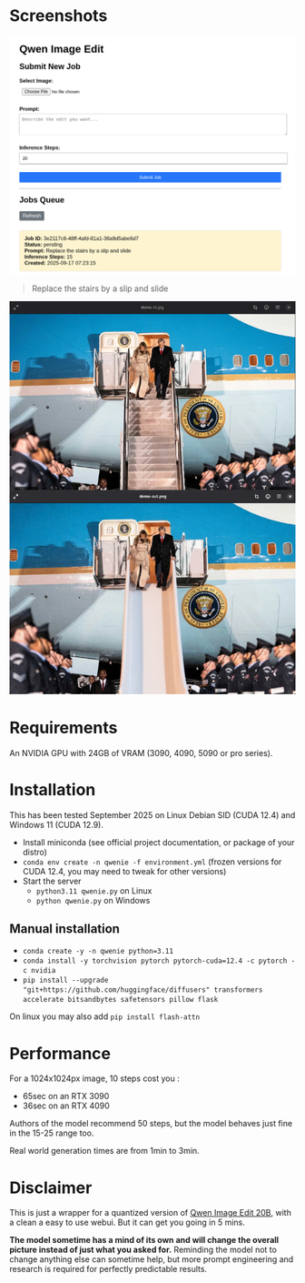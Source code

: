 # Screenshots

![Screenshot](./doc/screenshot.png)

> Replace the stairs by a slip and slide

![Demo](doc/demo.png)

# Requirements

An NVIDIA GPU with 24GB of VRAM (3090, 4090, 5090 or pro series). 

# Installation

This has been tested September 2025 on Linux Debian SID (CUDA 12.4) and Windows 11 (CUDA 12.9).

- Install miniconda (see official project documentation, or package of your distro)
- `conda env create -n qwenie -f environment.yml` (frozen versions for CUDA 12.4, you may need to tweak for other versions)
- Start the server
	- `python3.11 qwenie.py` on Linux 
	- `python qwenie.py` on Windows

## Manual installation

- `conda create -y -n qwenie python=3.11`
- `conda install -y torchvision pytorch pytorch-cuda=12.4 -c pytorch -c nvidia`
- `pip install --upgrade "git+https://github.com/huggingface/diffusers" transformers accelerate bitsandbytes safetensors pillow flask`

On linux you may also add `pip install flash-attn`

# Performance 

For a 1024x1024px image, 10 steps cost you : 
- 65sec on an RTX 3090
- 36sec on an RTX 4090

Authors of the model recommend 50 steps, but the model behaves just fine in the 15-25 range too.

Real world generation times are from 1min to 3min.

# Disclaimer

This is just a wrapper for a quantized version of [Qwen Image Edit 20B](https://qwenlm.github.io/blog/qwen-image-edit/), with a clean a easy to use webui. But it can get you going in 5 mins.

**The model sometime has a mind of its own and will change the overall picture instead of just what you asked for.** 
Reminding the model not to change anything else can sometime help, but more prompt engineering and research is required for perfectly predictable results.
